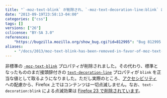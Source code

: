 ```yaml
---
title: "`-moz-text-blink` が削除され、`-moz-text-decoration-line:blink` に置き換えられました"
date: "2013-09-19T23:58:13-04:00"
categories: ["css"]
tags: []
versions: ["26"]
cclicense: "BY-SA 3.0"
references:
    "https://bugzilla.mozilla.org/show_bug.cgi?id=812995": "Bug 812995 – add \'blink\' to -moz-text-decoration-line and drop -moz-text-blink"
aliases:
    - "/docs/2013/moz-text-blink-has-been-removed-in-favor-of-moz-text-decoration-line-blink/"
---
```

非標準の [`-moz-text-blink`](https://developer.mozilla.org/ja/docs/Web/CSS/-moz-text-blink) プロパティが削除されました。その代わり、標準となったもののまだ接頭辞付きの [`text-decoration-line`](https://developer.mozilla.org/ja/docs/Web/CSS/text-decoration-line) プロパティが `blink` を正当な値として取るようになりました。ただし実際のところ、[アクセシビリティ](https://developer.mozilla.org/ja/docs/Accessibility) への配慮から、Firefox 上ではコンテンツは一切点滅しません。なお、`text-decoration:blink` による点滅効果は [Firefox 23 で削除されています](https://www.fxsitecompat.com/ja/docs/2013/blink-effect-with-text-decoration-blink-has-been-dropped/)。
